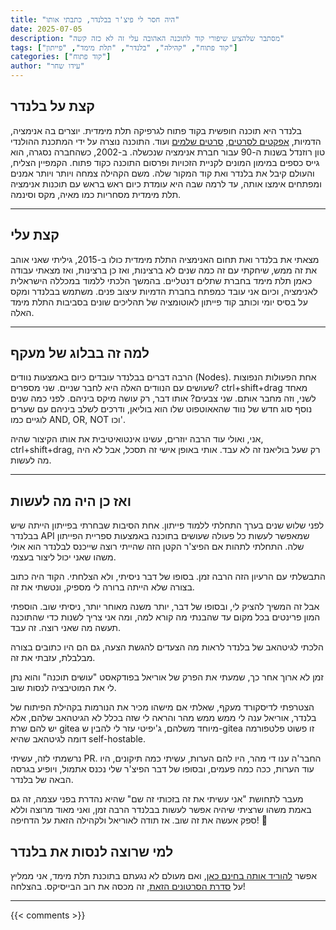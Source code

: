 ```yaml
---
title: "היה חסר לי פיצ'ר בבלנדר, כתבתי אותו"
date: 2025-07-05
description: "מסתבר שלהציע שיפורי קוד לתוכנה האהובה עלי זה לא כזה קשה"
tags: ["קוד פתוח", "קהילה", "בלנדר", "תלת מימד", "פייתון"]
categories: ["קוד פתוח"]
author: "עידו שחר"
---
```


## קצת על בלנדר

בלנדר היא תוכנה חופשית בקוד פתוח לגרפיקה תלת מימדית. יוצרים בה אנימציה, הדמיות, <a href="https://beforesandafters.com/2022/08/03/magazine-preview-the-invisible-vfx-of-everything-everywhere-all-at-once/" target="_blank" rel="noopener noreferrer">אפקטים לסרטים</a>, <a href="https://he.wikipedia.org/wiki/%D7%A2%D7%9D_%D7%94%D7%96%D7%A8%D7%9D_(%D7%A1%D7%A8%D7%98)" target="_blank" rel="noopener noreferrer">סרטים שלמים</a> ועוד.
 התוכנה נוצרה על ידי המתכנת ההולנדי טון רוזנדל בשנות ה-90 עבור חברת אנימציה שנכשלה. ב-2002, כשהחברה נסגרה, הוא גייס כספים במימון המונים לקניית הזכויות ופרסום התוכנה כקוד פתוח. הקמפיין הצליח, והעולם קיבל את בלנדר ואת קוד המקור שלה. משם הקהילה צמחה ויותר ויותר אמנים ומפתחים אימצו אותה, עד לרמה שבה היא עומדת כיום ראש בראש עם תוכנות אנימציה תלת מימדית מסחריות כמו מאיה, מקס וסינמה.

---

## קצת עלי

מצאתי את בלנדר ואת תחום האנימציה התלת מימדית כולו ב-2015, גיליתי שאני אוהב את זה ממש, שיחקתי עם זה כמה שנים לא ברצינות, ואז כן ברצינות, ואז מצאתי עבודה כאמן תלת מימד בחברת שתלים דנטליים. בהמשך הלכתי ללמוד במכללה הישראלית לאנימציה, וכיום אני עובד כמפתח בחברת הדמיות עיצוב פנים. משתמש בבלנדר ומקס על בסיס יומי וכותב קוד פייתון לאוטומציה של תהליכים שונים בסביבות התלת מימד האלה.

---

## למה זה בבלוג של מעקף

הרבה דברים בבלנדר עובדים כיום באמצעות נוודים (Nodes). אחת הפעולות הנפוצות שעושים עם הנוודים האלה היא לחבר שניים. שני מספרים? ctrl+shift+drag מאחד לשני, וזה מחבר אותם. שני צבעים? אותו דבר, רק עושה מיקס ביניהם.
לפני כמה שנים נוסף סוג חדש של נווד שהאאוטפוט שלו הוא בוליאן, ודרכים לשלב ביניהם עם שערים לוגיים כמו AND, OR, NOT וכו'.

אני, ואולי עוד הרבה יוזרים, עשינו אינטואיטיבית את אותו הקיצור שהיה, ctrl+shift+drag, רק שעל בוליאנז זה לא עבד. אותי באופן אישי זה תסכל, אבל לא היה מה לעשות.

---

## ואז כן היה מה לעשות 

לפני שלוש שנים בערך התחלתי ללמוד פייתון. אחת הסיבות שבחרתי בפייתון הייתה שיש בבלנדר API שמאפשר לעשות כל פעולה שעושים בתוכנה באמצעות ספריית הפייתון שלה.
התחלתי לתהות אם הפיצ'ר הקטן הזה שהייתי רוצה שייכנס לבלנדר הוא אולי משהו שאני יכול ליצור בעצמי.

התבשלתי עם הרעיון הזה הרבה זמן.
בסופו של דבר ניסיתי, ולא הצלחתי. הקוד היה כתוב בצורה שלא הייתה ברורה לי מספיק, ונטשתי את זה.

אבל זה המשיך להציק לי, ובסופו של דבר, יותר משנה מאוחר יותר, ניסיתי שוב. הוספתי המון פרינטים בכל מקום עד שהבנתי מה קורא למה, ומה אני צריך לשנות כדי שהתוכנה תעשה מה שאני רוצה.
זה עבד.

הלכתי לגיטהאב של בלנדר לראות מה הצעדים להגשת הצעה, גם הם היו כתובים בצורה מבלבלת, עזבתי את זה.

זמן לא ארוך אחר כך, שמעתי את הפרק של אוריאל בפודקאסט "עושים תוכנה" והוא נתן לי את המוטיבציה לנסות שוב.

הצטרפתי לדיסקורד מעקף, שאלתי אם מישהו מכיר את הנורמות בקהילת הפיתוח של בלנדר, אוריאל ענה לי ממש ממש מהר והראה לי שזה בכלל לא הגיטהאב שלהם, אלא יש להם שרת gitea מיוחד משלהם, ג'יפיטי עזר לי להבין ש-gitea זו פשוט פלטפורמה דומה לגיטהאב שהיא self-hostable.

נרשמתי לזה, עשיתי PR. החבר'ה ענו די מהר, היו להם הערות, עשיתי כמה תיקונים, היו עוד הערות, ככה כמה פעמים, ובסופו של דבר הפיצ'ר שלי נכנס אתמול, ויופיע בגרסה הבאה של בלנדר.

מעבר לתחושת "אני עשיתי את זה בזכותי זה שם" שהיא נהדרת בפני עצמה, זה גם באמת משהו שרציתי שיהיה אפשר לעשות בבלנדר הרבה זמן, ואני מאוד מרוצה וללא ספק אעשה את זה שוב.
אז תודה לאוריאל ולקהילה הזאת על הדחיפה! 🙌

## למי שרוצה לנסות את בלנדר
אפשר <a href="https://www.blender.org/" target="_blank" rel="noopener noreferrer">להוריד אותה בחינם כאן</a>, ואם מעולם לא נגעתם בתוכנת תלת מימד, אני ממליץ על <a href="https://www.youtube.com/watch?v=j14b25SnYRY&list=PL3UWN2F2M2C8-zUjbFlbgtWPQa0NXBsp0" target="_blank" rel="noopener noreferrer">סדרת הסרטונים הזאת</a>, זה מכסה את רוב הבייסיקס.
בהצלחה!

---

{{< comments >}}
